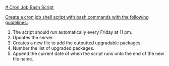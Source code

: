 <ins> # Cron Job Bash Script <ins/>

<ins> Create a cron job shell script with bash commands with the following guidelines: <ins/>

1. The script should run automatically every Friday at 11 pm.
2. Updates the server.
3. Creates a new file to add the outputted upgradable packages.
4. Number the list of upgraded packages.
5. Append the current date of when the script runs onto the end of the new file name.
